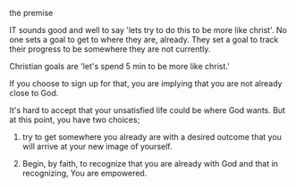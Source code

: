 the premise

IT sounds good and well to say 'lets try to do this to be more like christ'.
No one sets a goal to get to where they are, already. They set a goal to track their progress to be somewhere they are not currently.

Christian goals are 'let's spend 5 min to be more like christ.'

If you choose to sign up for that, you are implying that you are not already close to God.

It's hard to accept that your unsatisfied life could be where God wants. But at this point, you have two choices;

1. try to get somewhere you already are with a desired outcome that you will arrive at your new image of yourself.

2. Begin, by faith, to recognize that you are already with God and that in recognizing, You are empowered.
